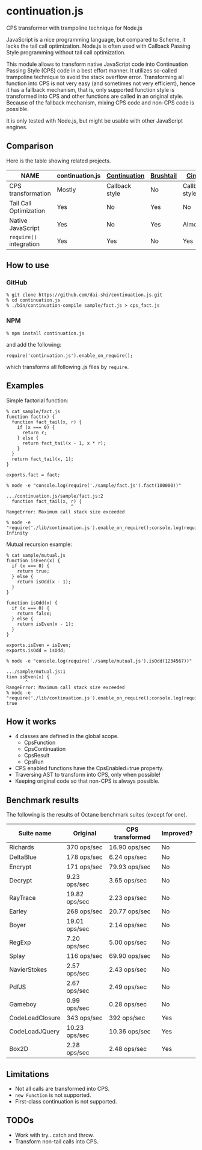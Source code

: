 continuation.js
===============

CPS transformer with trampoline technique for Node.js

JavaScript is a nice programming language, but compared to Scheme,
it lacks the tail call optimization.
Node.js is often used with Callback Passing Style programming
without tail call optimization.

This module allows to transform native JavaScript code into
Continuation Passing Style (CPS) code in a best effort manner.
It utilizes so-called trampoline technique to avoid the stack overflow error.
Transforming all function into CPS is not very easy
(and sometimes not very efficient),
hence it has a fallback mechanism, that is, only supported
function style is transformed into CPS and other functions are
called in an original style.
Because of the fallback mechanism, mixing CPS code and non-CPS code
is possible.

It is only tested with Node.js, but might be usable
with other JavaScript engines.

Comparison
----------

Here is the table showing related projects.

| NAME                    | continuation.js | [Continuation][1] | [Brushtail][2] | [Cinch][3]     |
|-------------------------|-----------------|-------------------|----------------|----------------|
| CPS transformation      | Mostly          | Callback style    | No             | Callback style |
| Tail Call Optimization  | Yes             | No                | Yes            | No             |
| Native JavaScript       | Yes             | No                | Yes            | Almost         |
| `require()` integration | Yes             | Yes               | No             | Yes            |

[1]: https://github.com/BYVoid/continuation "BYVoid/continuation"
[2]: https://github.com/pufuwozu/brushtail "pufuwozu/brushtail"
[3]: https://github.com/pguillory/cinch "pguillory/cinch"

How to use
----------

### GitHub

    % git clone https://github.com/dai-shi/continuation.js.git
    % cd continuation.js
    % ./bin/continuation-compile sample/fact.js > cps_fact.js

### NPM

    % npm install continuation.js

and add the following:

    require('continuation.js').enable_on_require();

which transforms all following .js files by `require`.

Examples
--------

Simple factorial function:

    % cat sample/fact.js
    function fact(x) {
      function fact_tail(x, r) {
        if (x === 0) {
          return r;
        } else {
          return fact_tail(x - 1, x * r);
        }
      }
      return fact_tail(x, 1);
    }

    exports.fact = fact;

    % node -e "console.log(require('./sample/fact.js').fact(100000))"
    
    .../continuation.js/sample/fact.js:2
      function fact_tail(x, r) {
                            ^
    RangeError: Maximum call stack size exceeded
    
    % node -e "require('./lib/continuation.js').enable_on_require();console.log(require('./sample/fact.js').fact(100000))"
    Infinity

Mutual recursion example:

    % cat sample/mutual.js
    function isEven(x) {
      if (x === 0) {
        return true;
      } else {
        return isOdd(x - 1);
      }
    }

    function isOdd(x) {
      if (x === 0) {
        return false;
      } else {
        return isEven(x - 1);
      }
    }

    exports.isEven = isEven;
    exports.isOdd = isOdd;

    % node -e "console.log(require('./sample/mutual.js').isOdd(1234567))"

    .../sample/mutual.js:1
    tion isEven(x) {
           ^
    RangeError: Maximum call stack size exceeded
    % node -e "require('./lib/continuation.js').enable_on_require();console.log(require('./sample/mutual.js').isOdd(1234567))"
    true

How it works
------------

* 4 classes are defined in the global scope.
    * CpsFunction
    * CpsContinuation
    * CpsResult
    * CpsRun
* CPS enabled functions have the CpsEnabled=true property.
* Traversing AST to transform into CPS, only when possible!
* Keeping original code so that non-CPS is always possible.

Benchmark results
-----------------

The following is the results of Octane benchmark suites (except for one).

| Suite name      | Original      | CPS transformed | Improved? |
|-----------------|---------------|-----------------|-----------|
| Richards        | 370 ops/sec   | 16.90 ops/sec   | No        |
| DeltaBlue       | 178 ops/sec   | 6.24 ops/sec    | No        |
| Encrypt         | 171 ops/sec   | 79.93 ops/sec   | No        |
| Decrypt         | 9.23 ops/sec  | 3.65 ops/sec    | No        |
| RayTrace        | 19.82 ops/sec | 2.23 ops/sec    | No        |
| Earley          | 268 ops/sec   | 20.77 ops/sec   | No        |
| Boyer           | 19.01 ops/sec | 2.14 ops/sec    | No        |
| RegExp          | 7.20 ops/sec  | 5.00 ops/sec    | No        |
| Splay           | 116 ops/sec   | 69.90 ops/sec   | No        |
| NavierStokes    | 2.57 ops/sec  | 2.43 ops/sec    | No        |
| PdfJS           | 2.67 ops/sec  | 2.49 ops/sec    | No        |
| Gameboy         | 0.99 ops/sec  | 0.28 ops/sec    | No        |
| CodeLoadClosure | 343 ops/sec   | 392 ops/sec     | Yes       |
| CodeLoadJQuery  | 10.23 ops/sec | 10.36 ops/sec   | Yes       |
| Box2D           | 2.28 ops/sec  | 2.48 ops/sec    | Yes       |


Limitations
-----------

* Not all calls are transformed into CPS.
* `new Function` is not supported.
* First-class continuation is not supported.

TODOs
-----

* Work with try...catch and throw.
* Transform non-tail calls into CPS.
